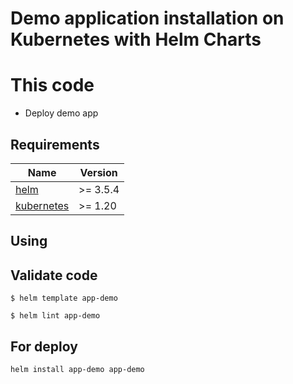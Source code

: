 # Demo application installation on Kubernetes with Helm Charts

# This code
* Deploy demo app

## Requirements

| Name | Version |
|------|---------|
| <a name="requirement_helm"></a> [helm](https://helm.sh/docs/intro/install/) | >= 3.5.4 |
| <a name="requirement_kubernetes"></a> [kubernetes](https://kubernetes.io/pt-br/) | >= 1.20 |

## Using

## Validate code
```
$ helm template app-demo

$ helm lint app-demo
```

## For deploy
```
helm install app-demo app-demo
```